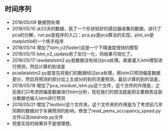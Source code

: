 ## 时间序列

* 2018/05/09 数据预处理
* 2018/05/10 从53天的数据，挑了一个形状较好的感应器收集的数据，进行了pca的分解，run.py是程序的入口；pca.py是pca算法的实现。plot_ex是matplotlib的一个练手程序
* 2018/05/14 增加了lstm_v2(faster)这是一个下降速度很快的模型
* 2018/05/15 lstm_v2_updata用了反归一化，将结果可视化了。
* 2018/05/17 rawdatalstm2.py是数据没有经过pca处理，直接灌入lstm模型进行预测，然后计算的到误差
* pcadatalstm2.py是首先将我们的数据经过pca处理，用lstm只预测偏差数据部分，然后将预测的部分加上主成分的到的流量预测，最后计算的到的误差。
* 2018/05/18 增加了pca_residuel_lstm.py这个文件，这个文件的作用是，之前我们只考虑把偏差数据进行lstm分析，现在我们的想法就是把主要趋势这部分数据也输入lstm进行预测
* 2018/05/21 增加了testbin/这个文件夹。这个文件夹的作用是为了考虑前几年同期的数据对于车辆预测的影响。修改了read_pems_occupancy_speed.py文件以及datahelp.py文件
* 但是实验的结果并不是很理想。




